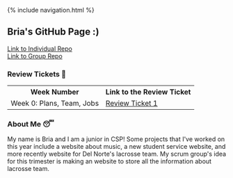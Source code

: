 {% include navigation.html %}

## Bria's GitHub Page :)

[Link to Individual Repo](https://github.com/B-G101/B-G101.github.io) <br>
[Link to Group Repo](https://github.com/christinlee367/womenInSTEMandDavid)

### Review Tickets 📇

<table>
  <tr>
  <th>Week Number</th>
  <th>Link to the Review Ticket</th>
  </tr>
  <tr>
  <td>Week 0: Plans, Team, Jobs</td>
  <td> <a href="https://github.com/christinlee367/womenInSTEMandDavid/issues/5">Review Ticket 1</a></td>
  </tr>
  </table>
  
  ### About Me 😴
  My name is Bria and I am a junior in CSP! Some projects that I've worked on this year include a website about music, a new student service website, and more recently website for Del Norte's lacrosse team. My scrum group's idea for this trimester is making an website to store all the information about lacrosse team. 
